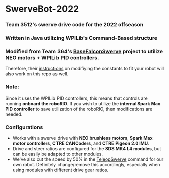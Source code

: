 # SwerveBot-2022
### Team 3512's swerve drive code for the 2022 offseason
### Written in Java utilizing WPILib's Command-Based structure
### Modified from Team 364's [BaseFalconSwerve](https://github.com/Team364/BaseFalconSwerve) project to utilize __NEO motors__ + __WPILib PID__ controllers.

Therefore, their [instructions](https://github.com/Team364/BaseFalconSwerve#setting-constants) on modifiying the constants to fit your robot will also work on this repo as well.

### Note:
Since it uses the WPILib PID controllers, this means that controls are running **onboard the roboRIO**. If you wish to utilize the __internal Spark Max PID controller__ to save utilization of the roboRIO, then modifications are needed.

### Configurations
- Works with a swerve drive with __NEO brushless motors__, __Spark Max motor controllers__, __CTRE CANCoders__, and __CTRE Pigeon 2.0 IMU__.
- Drive and steer ratios are configured for the __SDS MK4 L4 modules__, but can be easily be adapted to other modules.
- We've also cut the speed by 50% in the [TeleopSwerve](https://github.com/frc3512/SwerveBot-2022/blob/main/src/main/java/frc/robot/commands/TeleopSwerve.java) command for our own robot. Definitely change/remove this accordingly, especially when using modules with different drive gear ratios.
